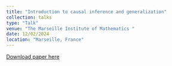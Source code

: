 ```yaml
---
title: "Introduction to causal inference and generalization"
collection: talks
type: "Talk"
venue: "The Marseille Institute of Mathematics "
date: 12/02/2024
location: "Marseille, France"
---
```


[Download paper here](http://boughdiriahmed.github.io/files/Causal_inference_pres.pdf)
